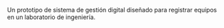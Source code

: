 Un prototipo de sistema de gestión digital diseñado para registrar equipos en un laboratorio de ingeniería.
